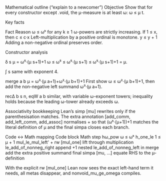 Mathematical outline (“explain to a newcomer”)
Objective
Show that for every constructor except .void, the μ-measure is
at least ω:
ω ≤ μ t.

Key facts

Fact	Reason
ω ≤ ωᵏ for any k ≥ 1	ω-powers are strictly increasing.
If 1 ≤ x, then c ≤ c·x	Left-multiplication by a positive ordinal is monotone.
y ≤ y + 1	Adding a non-negative ordinal preserves order.

Constructor analysis

δ s μ = ω⁵·(μ s+1)+1
ω ≤ ω⁵ ≤ ω⁵·(μ s+1) ≤ ω⁵·(μ s+1)+1 = μ.

∫ s same with exponent 4.

merge a b μ = ω³·(μ a+1)+ω²·(μ b+1)+1
First show ω ≤ ω²·(μ b+1)+1, then add the non-negative left summand
ω³·(μ a+1).

recΔ b s n, eqW a b similar, with variable ω-exponent
towers; inequality holds because the leading ω-tower already exceeds
ω.

Associativity bookkeeping
Lean’s simp [mu] rewrites only if the
parenthesisation matches. The extra annotation
[add_comm, add_left_comm, add_assoc] normalises + so that
(ωᵏ·(μ+1))+1 matches the literal definition of μ and the final
simpa closes each branch.

Code ↔ Math mapping
Code block	Math step
hω_pow	ω ≤ ωᵏ
h_one_le	1 ≤ μ + 1
mul_le_mul_left' + rw [mul_one]	lift through multiplication
le_add_of_nonneg_right	append +1
nested le_add_of_nonneg_left in merge	add the extra positive summand
final simpa [mu, …]	equate RHS to the μ-definition

With the explicit rw [mul_one] Lean now sees the exact left-hand term
it needs, all metas disappear, and nonvoid_mu_ge_omega compiles.